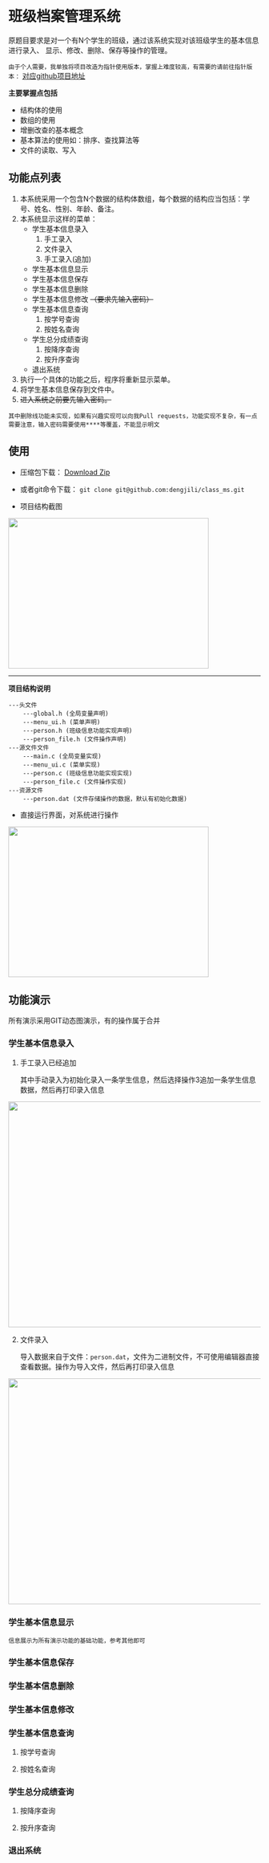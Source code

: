 # 班级档案管理系统
原题目要求是对一个有N个学生的班级，通过该系统实现对该班级学生的基本信息进行录入、
显示、修改、删除、保存等操作的管理。

`由于个人需要，我单独将项目改造为指针使用版本，掌握上难度较高，有需要的请前往指针版本：` [对应github项目地址]()

**主要掌握点包括**

* 结构体的使用
* 数组的使用
* 增删改查的基本概念
* 基本算法的使用如：排序、查找算法等
* 文件的读取、写入
  
## 功能点列表

1. 本系统采用一个包含N个数据的结构体数组，每个数据的结构应当包括：学
号、姓名、性别、年龄、备注。
2. 本系统显示这样的菜单：
	* 学生基本信息录入
		1. 手工录入
		2. 文件录入
		3. 手工录入(追加)
	* 学生基本信息显示
	* 学生基本信息保存
	* 学生基本信息删除
	* 学生基本信息修改 ~~（要求先输入密码）~~
	* 学生基本信息查询
		1. 按学号查询
		2. 按姓名查询
	* 学生总分成绩查询
		1. 按降序查询
		2. 按升序查询
	* 退出系统
3. 执行一个具体的功能之后，程序将重新显示菜单。
4. 将学生基本信息保存到文件中。
5. ~~进入系统之前要先输入密码。~~

`其中删除线功能未实现，如果有兴趣实现可以向我Pull requests，功能实现不复杂，有一点需要注意，输入密码需要使用****等覆盖，不能显示明文`


## 使用

* 压缩包下载： [Download Zip](https://github.com/dengjili/class_ms/archive/master.zip)
* 或者git命令下载： 
  ```git clone git@github.com:dengjili/class_ms.git```

* 项目结构截图

<img src="https://raw.githubusercontent.com/dengjili/class_ms/master/picture/import_1.png" width = "400" height = "300" div align=center />

********************
**项目结构说明**

    ---头文件
        ---global.h (全局变量声明)
        ---menu_ui.h (菜单声明)
        ---person.h (班级信息功能实现声明)
        ---person_file.h (文件操作声明)
    ---源文件文件
        ---main.c (全局变量实现)
        ---menu_ui.c (菜单实现)
        ---person.c (班级信息功能实现实现)
        ---person_file.c (文件操作实现)
    ---资源文件
        ---person.dat (文件存储操作的数据，默认有初始化数据)


* 直接运行界面，对系统进行操作

<img src="https://raw.githubusercontent.com/dengjili/class_ms/master/picture/run_1.png" width = "400" height = "300" div align=center />

## 功能演示
所有演示采用GIT动态图演示，有的操作属于合并

### 学生基本信息录入
1. 手工录入已经追加

    其中手动录入为初始化录入一条学生信息，然后选择操作3追加一条学生信息数据，然后再打印录入信息

<img src="https://raw.githubusercontent.com/dengjili/class_ms/master/picture/manual_add.gif" width = "600" height = "450" div align=center />

2. 文件录入

    导入数据来自于文件：`person.dat`，文件为二进制文件，不可使用编辑器直接查看数据。操作为导入文件，然后再打印录入信息

<img src="https://raw.githubusercontent.com/dengjili/class_ms/master/picture/file_add.gif" width = "600" height = "450" div align=center />

### 学生基本信息显示
    信息展示为所有演示功能的基础功能，参考其他即可

### 学生基本信息保存


### 学生基本信息删除
### 学生基本信息修改
### 学生基本信息查询
1. 按学号查询
   
2. 按姓名查询
   
### 学生总分成绩查询
1. 按降序查询
   
2. 按升序查询

### 退出系统
